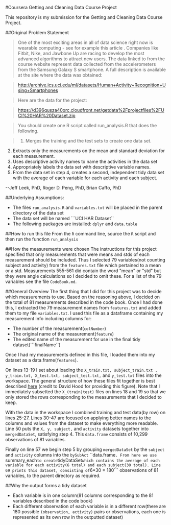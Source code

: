 #Coursera Getting and Cleaning Data Course Project

This repository is my submission for the Getting and Cleaning Data Course Project.

##Original Problem Statement
>One of the most exciting areas in all of data science right now is wearable computing - see for example this article . Companies like Fitbit, Nike, and Jawbone Up are racing to develop the most advanced algorithms to attract new users. The data linked to from the course website represent data collected from the accelerometers from the Samsung Galaxy S smartphone. A full description is available at the site where the data was obtained: 

>http://archive.ics.uci.edu/ml/datasets/Human+Activity+Recognition+Using+Smartphones 

>Here are the data for the project: 

>https://d396qusza40orc.cloudfront.net/getdata%2Fprojectfiles%2FUCI%20HAR%20Dataset.zip 

>You should create one R script called run_analysis.R that does the following. 

>1. Merges the training and the test sets to create one data set.
2. Extracts only the measurements on the mean and standard deviation for each measurement. 
3. Uses descriptive activity names to name the activities in the data set
4. Appropriately labels the data set with descriptive variable names. 
5. From the data set in step 4, creates a second, independent tidy data set with the average of each variable for each activity and each subject.

--Jeff Leek, PhD, Roger D. Peng, PhD, Brian Caffo, PhD

##Underlying Assumptions:
* The files ```run_analysis.R``` and ```variables.txt``` will be placed in the parent directory of the data set
* The data set will be named ```UCI HAR Dataset``
* The following packages are installed: ```dplyr``` and ```data.table```

##How to run this file
From the ```R``` command line, source the ```R``` script and then run the function ```run_analysis```

##How the measurements were chosen
The instructions for this project specified that only measurements that were means and stds of each measurement should be included. Thus I selected 79 variables(not counting subject and activity)  from the ```features.txt``` file which pertained to a mean or a std. Measurements 555-561 did contain the word "mean" or "std" but they were angle calculations so I decided to omit these. For a list of the 79 variables see the file ```CodeBook.md```.

##General Overview
The first thing that I did for this project was to decide which measurements to use. Based on the reasoning above, I decided on the total of 81 measurements described in the code book. Once I had done this, I extracted the 79 measurement names from ```features.txt``` and added them to my file ```variables.txt```. I used this file as a dataframe containing my measurement info including columns for:

* The number of the measurement(```colNumber```)
* The original name of the measurement(```feature```)
* The edited name of the measurement for use in the final tidy dataset(```finalName``)

Once I had my measurements defined in this file, I loaded them into my dataset as a data.frame(```features```). 

On lines 13-19 I set about loading the ```X_train.txt, subject_train.txt , y_train.txt, X_test.txt, subject_test.txt,``` and ```y_test.txt``` files into the workspace. The general structure of how these files fit together is best described [here](https://coursera-forum-screenshots.s3.amazonaws.com/ab/a2776024af11e4a69d5576f8bc8459/Slide2.png) (credit to David Hood for providing this figure). Note that I immediately subsetted the ```X_(train|test)``` files on lines 18 and 19 so that we only stored the rows corresponding to the measurements that I decided to keep.

With the data in the workspace I combined training and test data(by row) on lines 25-27. Lines 30-47 are focused on applying better names to the columns and values from the dataset to make everything more readable. Line 50 puts the ```X, y, subject,``` and ```activity``` datasets together into ```mergedDataSet```, satisfying step 4. This ```data.frame``` consists of 10,299 observations of 81 variables.

Finally on line 57 we begin step 5 by grouping ```mergedDataSet``` by the ```subject``` and ```activity``` columns into the ```bySubAct``` ``data.frame```. From here we use ```summary_each``` to create ```tidyDataSet``` which contains the average of each variable for each activity(6 total) and each subject(30 total). Line 69 prints this dataset, consisting of ```6*30 = 180``` observations of 81 variables, to the parent directory as required.

##Why the output forms a tidy dataset
* Each variable is in one column(81 columns corresponding to the 81 variables described in the code book)
* Each different observation of each variable is in a different row(there are 180 possible ```(observation, activity)``` pairs or observations, each one is represented as its own row in the outputted dataset)
